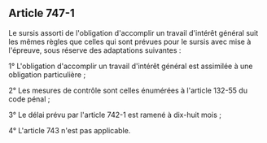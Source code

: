 Article 747-1
----
Le sursis assorti de l'obligation d'accomplir un travail d'intérêt général suit
les mêmes règles que celles qui sont prévues pour le sursis avec mise à
l'épreuve, sous réserve des adaptations suivantes :

1° L'obligation d'accomplir un travail d'intérêt général est assimilée à une
obligation particulière ;

2° Les mesures de contrôle sont celles énumérées à l'article 132-55 du code
pénal ;

3° Le délai prévu par l'article 742-1 est ramené à dix-huit mois ;

4° L'article 743 n'est pas applicable.
